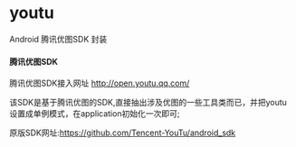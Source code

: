 # youtu
Android 腾讯优图SDK 封装

#### 腾讯优图SDK

腾讯优图SDK接入网址 http://open.youtu.qq.com/

该SDK是基于腾讯优图的SDK,直接抽出涉及优图的一些工具类而已，并把youtu设置成单例模式，在application初始化一次即可;

原版SDK网址:https://github.com/Tencent-YouTu/android_sdk
